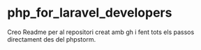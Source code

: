 # php_for_laravel_developers

Creo Readme per al repositori creat amb gh i fent tots els passos directament des del phpstorm.
